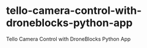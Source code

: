 # tello-camera-control-with-droneblocks-python-app
Tello Camera Control with DroneBlocks Python App
